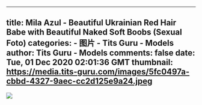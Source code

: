 
---
title: Mila Azul - Beautiful Ukrainian Red Hair Babe with Beautiful Naked Soft Boobs (Sexual Foto)
categories: 
    - 图片
    - Tits Guru - Models
author: Tits Guru - Models
comments: false
date: Tue, 01 Dec 2020 02:01:36 GMT
thumbnail: https://media.tits-guru.com/images/5fc0497a-cbbd-4327-9aec-cc2d125e9a24.jpeg
---

<div>   
<img src="https://media.tits-guru.com/images/5fc0497a-cbbd-4327-9aec-cc2d125e9a24.jpeg" referrerpolicy="no-referrer">  
</div>
            